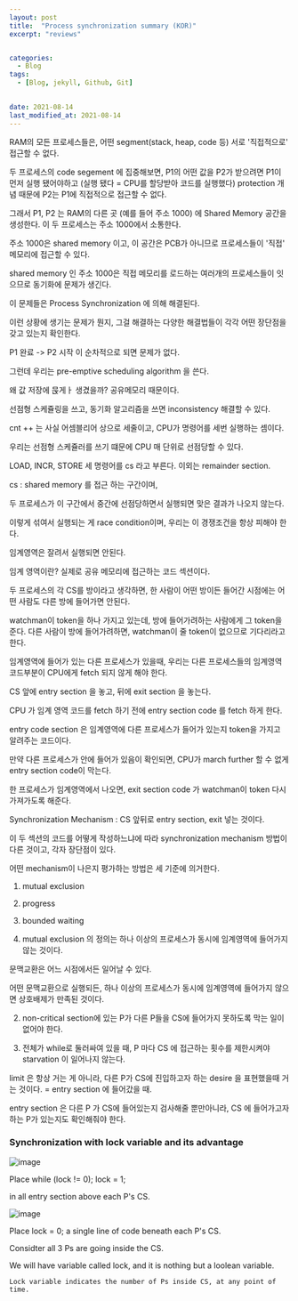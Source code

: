 ```yaml
---
layout: post
title:  "Process synchronization summary (KOR)"
excerpt: "reviews"


categories:
  - Blog
tags:
  - [Blog, jekyll, Github, Git]

 
date: 2021-08-14
last_modified_at: 2021-08-14
---
```


RAM의 모든 프로세스들은, 어떤 segment(stack, heap, code 등) 서로 '직접적으로' 접근할 수 없다.

두 프로세스의 code segement 에 집중해보면, P1의 어떤 값을 P2가 받으려면 
P1이 먼저 실행 됐어야하고 (실행 됐다 = CPU를 할당받아 코드를 실행했다)
protection 개념 때문에 P2는 P1에 직접적으로 접근할 수 없다.

그래서 P1, P2 는 RAM의 다른 곳 (예를 들어 주소 1000) 에 Shared Memory 공간을 생성한다.
이 두 프로세스는 주소 1000에서 소통한다.

주소 1000은 shared memory 이고, 이 공간은 PCB가 아니므로 프로세스들이 '직접' 메모리에 접근할 수 있다.

shared memory 인 주소 1000은 직접 메모리를 로드하는 여러개의 프로세스들이 잇으므로 동기화에 문제가 생긴다.

이 문제들은 Process Synchronization 에 의해 해결된다.

이런 상황에 생기는 문제가 뭔지, 그걸 해결하는 다양한 해결법들이 각각 어떤 장단점을 갖고 있는지 확인한다.

P1 완료 -> P2 시작 이 순차적으로 되면 문제가 없다.


그런데 우리는 pre-emptive scheduling algorithm 을 쓴다.


왜 값 저장에 묹게ㅏ 생겼을까?
공유메모리 때문이다.

선점형 스케쥴링을 쓰고, 동기화 알고리즘을 쓰면 inconsistency 해결할 수 있다.

cnt ++ 는 사실 어셈블리어 상으로 세줄이고, CPU가 명령어를 세번 실행하는 셈이다.

우리는 선점형 스케쥴러를 쓰기 떄문에 CPU 매 단위로 선점당할 수 있다. 

LOAD, INCR, STORE 세 명령어를 cs 라고 부른다. 이외는 remainder section.

cs : shared memory 를 접근 하는 구간이며, 

두 프로세스가 이 구간에서 중간에 선점당하면서 실행되면 맞은 결과가 나오지 않는다.

이렇게 섞여서 실행되는 게 race condition이며, 우리는 이 경쟁조건을 항상 피해야 한다.

임계영역은 잘려서 실행되면 안된다.

임계 영역이란? 실제로 공유 메모리에 접근하는 코드 섹션이다.

두 프로세스의 각 CS를 방이라고 생각하면, 한 사람이 어떤 방이든 들어간 시점에는 어떤 사람도 다른 방에 들어가면 안된다.

watchman이 token을 하나 가지고 있는데, 방에 들어가려하는 사람에게 그 token을 준다. 다른 사람이 방에 들어가려하면, watchman이 줄 token이 없으므로 기다리라고 한다.

임계영역에 들어가 있는 다른 프로세스가 있을때, 우리는 다른 프로세스들의 임계영역 코드부분이 CPU에게 fetch 되지 않게 해야 한다.

CS 앞에 entry section 을 놓고, 뒤에 exit section 을 놓는다.

CPU 가 임계 영역 코드를 fetch 하기 전에 entry section code 를 fetch 하게 한다.

entry code section 은 임계영역에 다른 프로세스가 들어가 있는지 token을 가지고 알려주는 코드이다.

만약 다른 프로세스가 안에 들어가 있음이 확인되면, CPU가 march further 할 수 없게 entry section code이 막는다.

한 프로세스가 임계영역에서 나오면, exit section code 가 watchman이 token 다시 가져가도록 해준다.

Synchronization Mechanism : CS 앞뒤로 entry section, exit 넣는 것이다.

이 두 섹션의 코드를 어떻게 작성하느냐에 따라 synchronization mechanism 방법이 다른 것이고, 각자 장단점이 있다.

어떤 mechanism이 나은지 평가하는 방법은 세 기준에 의거한다.

1. mutual exclusion
2. progress
3. bounded waiting

1. mutual exclusion 의 정의는 하나 이상의 프로세스가 동시에 임계영역에 들어가지 않는 것이다.

문맥교환은 어느 시점에서든 일어날 수 있다.

어떤 문맥교환으로 실행되든, 하나 이상의 프로세스가 동시에 임계영역에 들어가지 않으면 상호배제가 만족된 것이다.

2. non-critical section에 있는 P가 다른 P들을 CS에 들어가지 못하도록 막는 일이 없어야 한다.

3. 전체가 while로 둘러싸여 있을 때, P 마다 CS 에 접근하는 횟수를 제한시켜야 starvation 이 일어나지 않는다.

limit 은 항상 거는 게 아니라, 다른 P가 CS에 진입하고자 하는 desire 을 표현했을때 거는 것이다. = entry section 에 들어갔을 때.

entry section 은 다른 P 가 CS에 들어있는지 검사해줄 뿐만아니라, CS 에 들어가고자 하는 P가 있는지도 확인해줘야 한다.


### Synchronization with lock variable and its advantage

![image](https://user-images.githubusercontent.com/74404132/129772583-d0f04d8a-580d-4171-9f57-bcf7cb27df3e.png)

Place while (lock != 0); lock = 1;

in all entry section above each P's CS.

![image](https://user-images.githubusercontent.com/74404132/129772772-819c86f2-56aa-47b4-816a-ecde8c71f119.png)

Place lock = 0; a single line of code beneath each P's CS.

Considter all 3 Ps are going inside the CS.

We will have variable called lock, and it is nothing but a loolean variable.

    Lock variable indicates the number of Ps inside CS, at any point of time.














